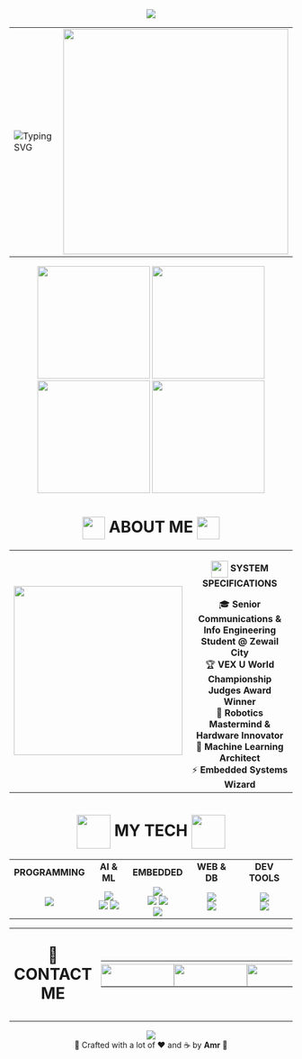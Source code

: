 <!-- HEADER -->
<div align="center">
  <img src="https://capsule-render.vercel.app/api?type=waving&color=0:E924EF,50:002B62,100:050C21&height=150&section=header&text=👋%20Hey%20there!%20Amr%20is%20here&fontSize=36&fontColor=fff&animation=twinkling&fontAlignY=35" />
</div>

<!-- HERO SECTION -->
<div align="center">
  <table width="100%">
    <tr>
      <td width="60%" align="left">
        <img src="https://readme-typing-svg.demolab.com?font=Orbitron&size=28&duration=1200&pause=100&color=F544FC&center=false&vCenter=true&multiline=true&width=400&height=150&lines=%E2%9A%A1+EMBEDDED+SYSTEMS;%F0%9F%A7%A0+MACHINE+LEARNING;%F0%9F%A4%96+ROBOTICS+CHAMPION;%F0%9F%93%A1+COMMUNICATION" alt="Typing SVG" />
      </td>
      <td width="40%" align="center">
        <img src="https://user-images.githubusercontent.com/74038190/225813708-98b745f2-7d22-48cf-9150-083f1b00d6c9.gif" width="400" />
      </td>
    </tr>
  </table>
</div>

<div id="header" align="center">
  <img src="https://i.giphy.com/media/v1.Y2lkPTc5MGI3NjExcXZiMGhzczl1cno1YzhrbXRrbTZqc3g2eWFlNnNpeXVmbHEzNXFpaCZlcD12MV9pbnRlcm5hbF9naWZfYnlfaWQmY3Q9cw/fynAG6TbXlff9iUL1c/giphy.gif" width="200"/>
  <img src="https://i.giphy.com/media/v1.Y2lkPTc5MGI3NjExMGh5bHdydmw0aXVtaHZxcDVrMXJkdnQ2dGI1am9hMWlvb3J6bmpocSZlcD12MV9pbnRlcm5hbF9naWZfYnlfaWQmY3Q9cw/e66KfaMalmDFoGMf9c/giphy.gif" width="200"/>  
  <img src="https://i.giphy.com/media/v1.Y2lkPTc5MGI3NjExMGh5bHdydmw0aXVtaHZxcDVrMXJkdnQ2dGI1am9hMWlvb3J6bmpocSZlcD12MV9pbnRlcm5hbF9naWZfYnlfaWQmY3Q9cw/e66KfaMalmDFoGMf9c/giphy.gif" width="200"/>  
  <img src="https://i.giphy.com/media/v1.Y2lkPTc5MGI3NjExcXZiMGhzczl1cno1YzhrbXRrbTZqc3g2eWFlNnNpeXVmbHEzNXFpaCZlcD12MV9pbnRlcm5hbF9naWZfYnlfaWQmY3Q9cw/fynAG6TbXlff9iUL1c/giphy.gif" width="200"/>  
</div>

<!-- ABOUT ME PROFILE -->
<div id="toc" align="center">
  <ul style="list-style: none">
    <summary>
      <h1 align="center">
        <img src="https://media.giphy.com/media/hvRJCLFzcasrR4ia7z/giphy.gif" width="40" height="40" valign="middle" />
        ABOUT ME
        <img src="https://media.giphy.com/media/hvRJCLFzcasrR4ia7z/giphy.gif" width="40" height="40" valign="middle" />
      </h1>
    </summary>
  </ul>
</div>

<table align="center">
<tr>
  <td width="35%" align="center">
    <img src="https://user-images.githubusercontent.com/74038190/229223263-cf2e4b07-2615-4f87-9c38-e37600f8381a.gif" width="300" />
  </td>
  <td width="65%" align="center" valign="middle">
    <p align="center"><img src="https://media.giphy.com/media/WUlplcMpOCEmTGBtBW/giphy.gif" width="30" height="30" valign="middle" /> <strong>SYSTEM SPECIFICATIONS</strong></p>
    <div align="center">
    🎓 <strong>Senior Communications & Info Engineering Student @ Zewail City</strong><br>
    🏆 <strong>VEX U World Championship Judges Award Winner</strong><br>
    🤖 <strong>Robotics Mastermind & Hardware Innovator</strong><br>
    🧠 <strong>Machine Learning Architect</strong><br>
    ⚡ <strong>Embedded Systems Wizard</strong><br>
    </div>
  </td>
</tr>
</table>


<!-- MY TECH -->
<div id="toc" align="center">
  <ul style="list-style: none">
    <summary>
      <h1 align="center">
        <img src="https://user-images.githubusercontent.com/74038190/212284087-bbe7e430-757e-4901-90bf-4cd2ce3e1852.gif" width="60" height="60" valign="middle" />
        MY TECH
        <img src="https://user-images.githubusercontent.com/74038190/212284087-bbe7e430-757e-4901-90bf-4cd2ce3e1852.gif" width="60" height="60" valign="middle" />
      </h1>
    </summary>
  </ul>
</div>

<table align="center">
<tr>
  <td align="center"><strong>PROGRAMMING</strong></td>
  <td align="center"><strong>AI & ML</strong></td>
  <td align="center"><strong>EMBEDDED</strong></td>
  <td align="center"><strong>WEB & DB</strong></td>
  <td align="center"><strong>DEV TOOLS</strong></td>
</tr>
<tr>
  <td align="center">
    <img src="https://skillicons.dev/icons?i=python,cpp,c,cs,matlab&perline=3&theme=dark" />
  </td>
  <td align="center">
    <img src="https://skillicons.dev/icons?i=tensorflow,pytorch,opencv&perline=3&theme=dark" /><br>
    <img src="https://img.shields.io/badge/Pandas-150458?style=flat-square&logo=pandas&logoColor=white" />
    <img src="https://img.shields.io/badge/NumPy-013243?style=flat-square&logo=numpy&logoColor=white" />
  </td>
  <td align="center">
    <img src="https://skillicons.dev/icons?i=arduino,raspberrypi&perline=2&theme=dark" /><br>
    <img src="https://img.shields.io/badge/ESP32-E7352C?style=flat-square&logo=espressif&logoColor=white" />
    <img src="https://img.shields.io/badge/TI%20Tiva%20C-E30613?style=flat-square&logo=texasinstruments&logoColor=white" /><br>
    <img src="https://img.shields.io/badge/ROS-22314E?style=flat-square&logo=ros&logoColor=white" />
  </td>
  <td align="center">
    <img src="https://skillicons.dev/icons?i=dotnet,mysql,html&perline=3&theme=dark" /><br>
    <img src="https://skillicons.dev/icons?i=css,firebase,js&perline=3&theme=dark" />
  </td>
  <td align="center">
    <img src="https://skillicons.dev/icons?i=git,github,linux&perline=3&theme=dark" /><br>
    <img src="https://skillicons.dev/icons?i=vscode&perline=1&theme=dark" />
  </td>
</tr>
</table>

<!-- CONTACT -->
<table align="center" width="80%">
<tr>
  <td width="40%" align="center" valign="middle">
    <p style="font-size:28px;">
      🚀
      <strong>CONTACT ME</strong>
    </p>
  </td>
  <td width="60%" align="center">
    <table>
      <tr>
        <td align="center" width="25%" style="padding: 0px 0px; padding-top: 5px;">
          <a href="https://www.linkedin.com/in/amr-ashraf-86457134a/" target="_blank">
            <img src="https://img.shields.io/badge/LinkedIn-0077B5?style=for-the-badge&logo=linkedin&logoColor=white" width="130" height="40"/>
          </a>
        </td>
        <td align="center" width="25%" style="padding: 0px 0px; padding-top: 5px;">
          <a href="https://github.com/TendoPain18" target="_blank">
            <img src="https://img.shields.io/badge/GitHub-100000?style=for-the-badge&logo=github&logoColor=white" width="130" height="40"/>
          </a>
        </td>
        <td align="center" width="25%" style="padding: 0px 0px; padding-top: 5px;">
          <a href="mailto:amrgadalla01@gmail.com">
            <img src="https://img.shields.io/badge/Gmail-D14836?style=for-the-badge&logo=gmail&logoColor=white" width="130" height="40"/>
          </a>
        </td>
        <td align="center" width="25%" style="padding: 0px 0px; padding-top: 5px;">
          <a href="https://www.facebook.com/amr.ashraf.7311/" target="_blank">
            <img src="https://img.shields.io/badge/Facebook-1877F2?style=for-the-badge&logo=facebook&logoColor=white" width="130" height="40"/>
          </a>
        </td>
      </tr>
    </table>
  </td>
</tr>
</table>
<!-- END CONTACT -->


<!-- FOOTER -->
<div align="center">
  <img src="https://capsule-render.vercel.app/api?type=waving&color=gradient&customColorList=12,20,6,17,13,9&height=120&section=footer&animation=twinkling" />
</div>

<div align="center">
  🌟 Crafted with a lot of ❤️ and ☕ by <strong>Amr</strong> 🌟
</div>
